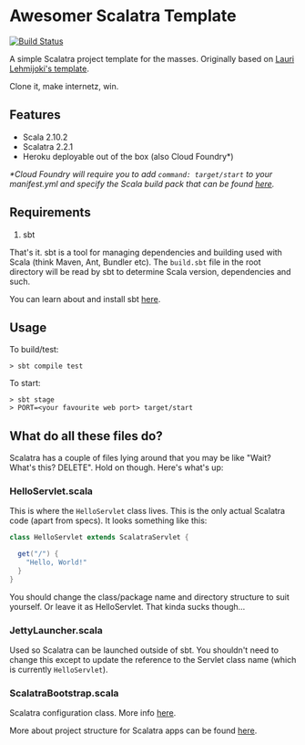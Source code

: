 # Awesomer Scalatra Template

[![Build Status](https://travis-ci.org/seadowg/awesomer-scalatra-template.png?branch=master)](https://travis-ci.org/seadowg/awesomer-scalatra-template)

A simple Scalatra project template for the masses. Originally based on
[Lauri Lehmijoki's template](https://github.com/laurilehmijoki/sbt-scalatra-skeleton).

Clone it, make internetz, win.

## Features

* Scala 2.10.2
* Scalatra 2.2.1
* Heroku deployable out of the box (also Cloud Foundry\*)

*\*Cloud Foundry will require you to add `command: target/start` to your
manifest.yml and specify the Scala build pack that can be found [here](https://github.com/heroku/heroku-buildpack-scala).*


## Requirements

1. sbt

That's it. sbt is a tool for managing dependencies and building used with Scala (think Maven, Ant, Bundler etc). The
`build.sbt` file in the root directory will be read by sbt to determine Scala version, dependencies and such.

You can learn about and install sbt [here](http://www.scala-sbt.org/).

## Usage

To build/test:

    > sbt compile test

To start:

    > sbt stage
    > PORT=<your favourite web port> target/start

## What do all these files do?

Scalatra has a couple of files lying around that you may be like "Wait?
What's this? DELETE". Hold on though. Here's what's up:

### HelloServlet.scala

This is where the `HelloServlet` class lives. This is the only actual
Scalatra code (apart from specs). It looks something like this:

```scala
class HelloServlet extends ScalatraServlet {

  get("/") {
    "Hello, World!"
  }
}
```

You should change the class/package name and directory structure to suit yourself. Or leave it as HelloServlet. That
kinda sucks though...

### JettyLauncher.scala

Used so Scalatra can be launched outside of sbt. You shouldn't
need to change this except to update the reference to the Servlet class name (which is currently `HelloServlet`).

### ScalatraBootstrap.scala

Scalatra configuration class. More info [here](http://www.scalatra.org/guides/deployment/configuration.html).

More about project structure for Scalatra apps can be found [here](http://www.scalatra.org/2.2/getting-started/project-structure.html).
